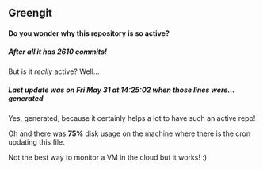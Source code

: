 ## Greengit

#### Do you wonder why this repository is so active?

##### After all it has 2610 commits!

But is it *really* active? Well...

##### Last update was on Fri May 31 at 14:25:02 when those lines were... generated

Yes, generated, because it certainly helps a lot to have such an active repo!

Oh and there was **75%** disk usage on the machine
where there is the cron updating this file.

Not the best way to monitor a VM in the cloud but it works! :)

